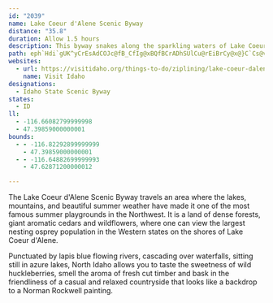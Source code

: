 ```yaml
---
id: "2039"
name: Lake Coeur d'Alene Scenic Byway
distance: "35.8"
duration: Allow 1.5 hours
description: This byway snakes along the sparkling waters of Lake Coeur d'Alene and through the towering forests of Idaho's timber country.
path: eph`Hdi`gUK^yCrEsAdCOJc@fB_CfIg@xBQfBCrADhSUlCu@rEiBrCy@x@}C`Cs@v@iAfByAjFwK`f@wB`GkMdWyAdCoFdHw@zAoA~DsBtDeHxEyArA_AvAuApFmBjNcAbD_AbBoKbMeBdC{IpR_BdCsBxBoR`Qy@z@}AjCi@lAcD`JcFlKoEjKSjBy@rDUrBaBtW[lC}@nCiClFiLpTyApBq@p@gHzEsBlByApCwAnDsBdHk@nDSjB}@dROvAk@~CkNbg@yAdEmBjCcBxAy@`AeArBYx@Ij@]hDAjCXtGBjBCd\IrAi@~Ds@dCkBhFeCbDaBlCcDbIc@~CoAzNI`B?~AI`B]bAg@`@q@ViBRu@^e@n@O~@CrA~AxJFpBuCbSuCfJoAtFmC`ImDhOiAxDwBlE_BdCoClBk@L}CDeB_@uBaAcDeDyCmBY_@_@eA{HwX}EgOiA{CmCsF_AuCi@kEe@uQSeNu@}F_@aAiAaBcBeAm@QkAMgBRmu@lPu@XiAn@iBhBkLxU]fAGj@CjATzAhC~GPlADrAIfDHpCh@`Cd@pDBrEi@lUDrCb@lExBxOHrBC`Co@fJUfB]jBu@rCqAlDkDzFs@l@i@RiBCi@WmDgE_BwCYUYCe@VY`AX|ArAxAtArBfC`En@jCb@pPgAlKm@`Ag@j@oBf@w@l@oBpCgBjByBrCmAbCoDbFgE`FcAhBeBvEoC`K{BzFkE`G_HlMsA`E{@dBYLgBRsDD_@AsAe@sEyCqKmGiCgHkBsCw@k@yAm@m@Q_@?YR[d@Sr@OhDOt@gArA{CxCs@^sAPoA?}D`@u@d@}AzAo@TmCk@UYaA?q@LgAxAkA`CqApAkCxAqGfCwExCcBpByAlD}ArBq@ZkGrAeAPy@Ci@Yi@u@YqAUuC?_HmAyGIiB\qBX{DCyAO}A_@{Ae@_AmEsFqIqJa@}AGgCD_FOy@Ug@g@Yk@Is@Ne@ZwCvEy@`A_@PiA_@cCkAu@MsCZaFu@iDcAyAgAmB{B[y@Mw@ImHk@aCS{BEmEE}@Oq@Sg@c@We@De@YWe@K{JOaAYS}DD_Be@yAgAqAc@_AAcB]eAXoCAWGy@kAUkAKgAHkF^qHImMMe@u@s@wG~@mBSoEoAcAu@iA_Be@_Ay@yCmA{BgFyEcAmA_@q@c@oCHqEUmAiAsCu@eDcB{EwAmCq@k@aCiA[c@]aBRkAxAyCn@{BvAyHVgDA{EcAuJKgJYyDo@_CwAmHKqB_@mCs@mBo@_Ay@i@sAWmAFeA^_Ax@uErJaBlCgAp@oEn@yAv@w@x@o@x@_@x@sAnGUt@c@n@e@^w@d@eAXiBXuABsBk@_@Ja@t@Gf@C~AKbA}EtMi@z@Yb@cARsDs@o@To@v@gD`GcAfDU~AElAOr@MPu@v@aJbGi@VyARsSfByBBoBkAaG{G_@q@Sy@EkAMe@Yc@a@C_@d@c@~@cAzAuBjAy@VyBZi@^g@r@e@jAo@x@s@RmDV_@x@yBbI_ApBaB`Ck@\a@Bc@M][Yo@k@cG]_B_@W_@AsAjA{@`@i@Jo@KgDiEsEeHaGoHy@q@iA_@u@KmAHcBn@k@h@y@hA}@~CoA`KIfB?hBRlECzAU~AOl@m@xA[^o@f@sAp@s@LwBVmGCyAHeCd@sBhAm@R}KNkHl@qD`CmFrEcBjBkBlCgHrG_@l@]x@Kr@Ix@E~Ei@`Bg@XmASwBmBWe@{@sCg@oDGcBI}JNsEImIOgF[mC}AmJyA{Gc@kEyCgDaCaIk@mCOkBMYoAaBq@sBi@aGYsAi@y@sAkAiDy@mDa@gI_C}Ds@}A}@oAmA_AsAmEuJ_AyCkAsFq@mBaHaMm@aAm@o@g@O}@Eq@Ls@GoAk@iAqBm@iB[k@Y]c@Oq@FqBdAe@Pi@@g@KuE{CwDsA_BCgGv@g@d@a@fAi@lESv@STWXmCdAiAr@{GdGcArA{@`C_AfLg@jA[`@i@Ro@BmASaj@_Tu@a@eBgB{EeGoCuEY_BEk@D{@Pq@Xg@xBiAf@cAHs@Cq@_B{Gg@qCVyB`@oJ?_Bq@}I?wBFu@Vu@bBmBbDgCnDsBpEaB^YNY^eBTyDVkAn@iAtCkDh@ShC?`@_@Zw@RuCd@_Ah@WvBRz@AZMVWn@_ERc@rCkB|GkHnAo@|@ShAIn@SvE_ChBsAn@eAd@aBfEwRrBkIbAsB|D{EdC{IvFaK~@aC\cAXmBnAqL^cB~@{B~JwShBgFd@cEHmCD_QK}BYgCqBoGmM{^iAaE_@gDsCo}AD{@J_@vAwAdBmCb@YlCm@`@YFk@Qg@A_@@YPa@tBo@|Ds@XONq@Ke@Y{@cAiBi@g@o@_AIg@T}@\Sn@AxG}AlAM|CExAMVYFi@A[ISq@e@yC_B_C_@{L_Ao@BsBd@}F`EsAd@iEb@{DN{@I}Bu@c@_@oAyCy@}AEi@DSnAqB~@aEVk@zCaCR}Ab@iA~@kAv@sAZ}AHuAI}@[u@kGyCmBm@yAbDi@v@o@^cAK_Bu@}AYeAZuBjB{Ah@yAJcC_@oABsARsDrAe@?sDmAi@}@KaAPgI?sFr@qUd@qDXwDTeBx@kFfAaFPiD~@mEbAoT?oMOkD_@mBiBqBi@aAOaA?kAJyATcAh@}@fBeBlCsFh@eBd@uBBkASmCSm@{AqCwCaDcDyBqEyB}FkBeCe@gE\
websites:
  - url: https://visitidaho.org/things-to-do/ziplining/lake-coeur-dalene-scenic-byway/
    name: Visit Idaho
designations:
  - Idaho State Scenic Byway
states:
  - ID
ll:
  - -116.66082799999998
  - 47.39859000000001
bounds:
  - - -116.82292899999999
    - 47.39859000000001
  - - -116.64882699999993
    - 47.62871200000012

---
```


The Lake Coeur d'Alene Scenic Byway travels an area where the lakes, mountains, and beautiful summer weather have made it one of the most famous summer playgrounds in the Northwest. It is a land of dense forests, giant aromatic cedars and wildflowers, where one can view the largest nesting osprey population in the Western states on the shores of Lake Coeur d'Alene.

Punctuated by lapis blue flowing rivers, cascading over waterfalls, sitting still in azure lakes, North Idaho allows you to taste the sweetness of wild huckleberries, smell the aroma of fresh cut timber and bask in the friendliness of a casual and relaxed countryside that looks like a backdrop to a Norman Rockwell painting.
